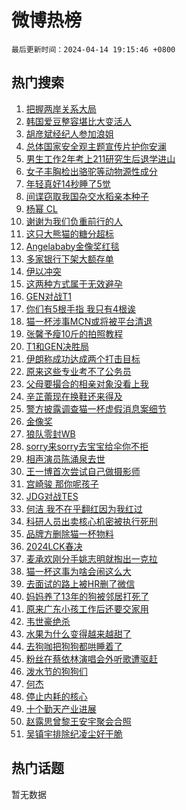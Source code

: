 # 微博热榜

`最后更新时间：2024-04-14 19:15:46 +0800`

## 热门搜索

1. [把握两岸关系大局](https://m.weibo.cn/search?containerid=100103type%3D1%26t%3D10%26q%3D%23%E6%8A%8A%E6%8F%A1%E4%B8%A4%E5%B2%B8%E5%85%B3%E7%B3%BB%E5%A4%A7%E5%B1%80%23&stream_entry_id=51&isnewpage=1&extparam=seat%3D1%26pos%3D0%26stream_entry_id%3D51%26c_type%3D51%26dgr%3D0%26cate%3D10103%26q%3D%2523%25E6%258A%258A%25E6%258F%25A1%25E4%25B8%25A4%25E5%25B2%25B8%25E5%2585%25B3%25E7%25B3%25BB%25E5%25A4%25A7%25E5%25B1%2580%2523%26filter_type%3Drealtimehot%26display_time%3D1713093345%26pre_seqid%3D171309334558603000372)
1. [韩国爱豆整容堪比大变活人](https://m.weibo.cn/search?containerid=100103type%3D1%26t%3D10%26q%3D%23%E9%9F%A9%E5%9B%BD%E7%88%B1%E8%B1%86%E6%95%B4%E5%AE%B9%E5%A0%AA%E6%AF%94%E5%A4%A7%E5%8F%98%E6%B4%BB%E4%BA%BA%23&stream_entry_id=31&isnewpage=1&extparam=seat%3D1%26stream_entry_id%3D31%26realpos%3D1%26flag%3D2%26band_rank%3D1%26filter_type%3Drealtimehot%26pos%3D0%26dgr%3D0%26c_type%3D31%26cate%3D5001%26q%3D%2523%25E9%259F%25A9%25E5%259B%25BD%25E7%2588%25B1%25E8%25B1%2586%25E6%2595%25B4%25E5%25AE%25B9%25E5%25A0%25AA%25E6%25AF%2594%25E5%25A4%25A7%25E5%258F%2598%25E6%25B4%25BB%25E4%25BA%25BA%2523%26lcate%3D5001%26display_time%3D1713093345%26pre_seqid%3D171309334558603000372)
1. [胡彦斌经纪人参加浪姐](https://m.weibo.cn/search?containerid=100103type%3D1%26t%3D10%26q%3D%23%E8%83%A1%E5%BD%A6%E6%96%8C%E7%BB%8F%E7%BA%AA%E4%BA%BA%E5%8F%82%E5%8A%A0%E6%B5%AA%E5%A7%90%23&stream_entry_id=31&isnewpage=1&extparam=seat%3D1%26stream_entry_id%3D31%26realpos%3D2%26flag%3D1%26band_rank%3D2%26filter_type%3Drealtimehot%26pos%3D1%26dgr%3D0%26c_type%3D31%26cate%3D5001%26q%3D%2523%25E8%2583%25A1%25E5%25BD%25A6%25E6%2596%258C%25E7%25BB%258F%25E7%25BA%25AA%25E4%25BA%25BA%25E5%258F%2582%25E5%258A%25A0%25E6%25B5%25AA%25E5%25A7%2590%2523%26lcate%3D5001%26display_time%3D1713093345%26pre_seqid%3D171309334558603000372)
1. [总体国家安全观主题宣传片护你安澜](https://m.weibo.cn/search?containerid=100103type%3D1%26t%3D10%26q%3D%23%E6%80%BB%E4%BD%93%E5%9B%BD%E5%AE%B6%E5%AE%89%E5%85%A8%E8%A7%82%E4%B8%BB%E9%A2%98%E5%AE%A3%E4%BC%A0%E7%89%87%E6%8A%A4%E4%BD%A0%E5%AE%89%E6%BE%9C%23&stream_entry_id=31&isnewpage=1&extparam=seat%3D1%26stream_entry_id%3D31%26realpos%3D3%26flag%3D0%26band_rank%3D3%26filter_type%3Drealtimehot%26pos%3D2%26dgr%3D0%26c_type%3D31%26cate%3D5001%26q%3D%2523%25E6%2580%25BB%25E4%25BD%2593%25E5%259B%25BD%25E5%25AE%25B6%25E5%25AE%2589%25E5%2585%25A8%25E8%25A7%2582%25E4%25B8%25BB%25E9%25A2%2598%25E5%25AE%25A3%25E4%25BC%25A0%25E7%2589%2587%25E6%258A%25A4%25E4%25BD%25A0%25E5%25AE%2589%25E6%25BE%259C%2523%26lcate%3D5001%26display_time%3D1713093345%26pre_seqid%3D171309334558603000372)
1. [男生工作2年考上211研究生后退学进山](https://m.weibo.cn/search?containerid=100103type%3D1%26t%3D10%26q%3D%23%E7%94%B7%E7%94%9F%E5%B7%A5%E4%BD%9C2%E5%B9%B4%E8%80%83%E4%B8%8A211%E7%A0%94%E7%A9%B6%E7%94%9F%E5%90%8E%E9%80%80%E5%AD%A6%E8%BF%9B%E5%B1%B1%23&stream_entry_id=31&isnewpage=1&extparam=seat%3D1%26stream_entry_id%3D31%26realpos%3D4%26flag%3D1%26band_rank%3D4%26filter_type%3Drealtimehot%26pos%3D3%26dgr%3D0%26c_type%3D31%26cate%3D5001%26q%3D%2523%25E7%2594%25B7%25E7%2594%259F%25E5%25B7%25A5%25E4%25BD%259C2%25E5%25B9%25B4%25E8%2580%2583%25E4%25B8%258A211%25E7%25A0%2594%25E7%25A9%25B6%25E7%2594%259F%25E5%2590%258E%25E9%2580%2580%25E5%25AD%25A6%25E8%25BF%259B%25E5%25B1%25B1%2523%26lcate%3D5001%26display_time%3D1713093345%26pre_seqid%3D171309334558603000372)
1. [女子丰胸检出骆驼等动物源性成分](https://m.weibo.cn/search?containerid=100103type%3D1%26t%3D10%26q%3D%23%E5%A5%B3%E5%AD%90%E4%B8%B0%E8%83%B8%E6%A3%80%E5%87%BA%E9%AA%86%E9%A9%BC%E7%AD%89%E5%8A%A8%E7%89%A9%E6%BA%90%E6%80%A7%E6%88%90%E5%88%86%23&stream_entry_id=31&isnewpage=1&extparam=seat%3D1%26stream_entry_id%3D31%26realpos%3D5%26flag%3D2%26band_rank%3D5%26filter_type%3Drealtimehot%26pos%3D4%26dgr%3D0%26c_type%3D31%26cate%3D5001%26q%3D%2523%25E5%25A5%25B3%25E5%25AD%2590%25E4%25B8%25B0%25E8%2583%25B8%25E6%25A3%2580%25E5%2587%25BA%25E9%25AA%2586%25E9%25A9%25BC%25E7%25AD%2589%25E5%258A%25A8%25E7%2589%25A9%25E6%25BA%2590%25E6%2580%25A7%25E6%2588%2590%25E5%2588%2586%2523%26lcate%3D5001%26display_time%3D1713093345%26pre_seqid%3D171309334558603000372)
1. [年轻真好14秒睡了5觉](https://m.weibo.cn/search?containerid=100103type%3D1%26t%3D10%26q%3D%E5%B9%B4%E8%BD%BB%E7%9C%9F%E5%A5%BD14%E7%A7%92%E7%9D%A1%E4%BA%865%E8%A7%89&stream_entry_id=31&isnewpage=1&extparam=seat%3D1%26stream_entry_id%3D31%26realpos%3D6%26flag%3D2%26band_rank%3D6%26filter_type%3Drealtimehot%26pos%3D5%26dgr%3D0%26c_type%3D31%26cate%3D5001%26q%3D%25E5%25B9%25B4%25E8%25BD%25BB%25E7%259C%259F%25E5%25A5%25BD14%25E7%25A7%2592%25E7%259D%25A1%25E4%25BA%25865%25E8%25A7%2589%26lcate%3D5001%26display_time%3D1713093345%26pre_seqid%3D171309334558603000372)
1. [间谍窃取我国杂交水稻亲本种子](https://m.weibo.cn/search?containerid=100103type%3D1%26t%3D10%26q%3D%23%E9%97%B4%E8%B0%8D%E7%AA%83%E5%8F%96%E6%88%91%E5%9B%BD%E6%9D%82%E4%BA%A4%E6%B0%B4%E7%A8%BB%E4%BA%B2%E6%9C%AC%E7%A7%8D%E5%AD%90%23&stream_entry_id=31&isnewpage=1&extparam=seat%3D1%26stream_entry_id%3D31%26realpos%3D7%26flag%3D16%26band_rank%3D7%26filter_type%3Drealtimehot%26pos%3D6%26dgr%3D0%26c_type%3D31%26cate%3D5001%26q%3D%2523%25E9%2597%25B4%25E8%25B0%258D%25E7%25AA%2583%25E5%258F%2596%25E6%2588%2591%25E5%259B%25BD%25E6%259D%2582%25E4%25BA%25A4%25E6%25B0%25B4%25E7%25A8%25BB%25E4%25BA%25B2%25E6%259C%25AC%25E7%25A7%258D%25E5%25AD%2590%2523%26lcate%3D5001%26display_time%3D1713093345%26pre_seqid%3D171309334558603000372)
1. [杨幂 CL](https://m.weibo.cn/search?containerid=100103type%3D1%26t%3D10%26q%3D%E6%9D%A8%E5%B9%82+CL&stream_entry_id=31&isnewpage=1&extparam=seat%3D1%26stream_entry_id%3D31%26realpos%3D8%26flag%3D1%26band_rank%3D8%26filter_type%3Drealtimehot%26pos%3D7%26dgr%3D0%26c_type%3D31%26cate%3D5001%26q%3D%25E6%259D%25A8%25E5%25B9%2582%2520CL%26lcate%3D5001%26display_time%3D1713093345%26pre_seqid%3D171309334558603000372)
1. [谢谢为我们负重前行的人](https://m.weibo.cn/search?containerid=100103type%3D1%26t%3D10%26q%3D%23%E8%B0%A2%E8%B0%A2%E4%B8%BA%E6%88%91%E4%BB%AC%E8%B4%9F%E9%87%8D%E5%89%8D%E8%A1%8C%E7%9A%84%E4%BA%BA%23&stream_entry_id=31&isnewpage=1&extparam=seat%3D1%26stream_entry_id%3D31%26realpos%3D9%26flag%3D32768%26band_rank%3D9%26filter_type%3Drealtimehot%26pos%3D8%26dgr%3D0%26c_type%3D31%26cate%3D5001%26q%3D%2523%25E8%25B0%25A2%25E8%25B0%25A2%25E4%25B8%25BA%25E6%2588%2591%25E4%25BB%25AC%25E8%25B4%259F%25E9%2587%258D%25E5%2589%258D%25E8%25A1%258C%25E7%259A%2584%25E4%25BA%25BA%2523%26lcate%3D5001%26display_time%3D1713093345%26pre_seqid%3D171309334558603000372)
1. [这只大熊猫的糖分超标](https://m.weibo.cn/search?containerid=100103type%3D1%26t%3D10%26q%3D%23%E8%BF%99%E5%8F%AA%E5%A4%A7%E7%86%8A%E7%8C%AB%E7%9A%84%E7%B3%96%E5%88%86%E8%B6%85%E6%A0%87%23&stream_entry_id=31&isnewpage=1&extparam=seat%3D1%26stream_entry_id%3D31%26realpos%3D10%26flag%3D32768%26band_rank%3D10%26filter_type%3Drealtimehot%26pos%3D9%26dgr%3D0%26c_type%3D31%26cate%3D5001%26q%3D%2523%25E8%25BF%2599%25E5%258F%25AA%25E5%25A4%25A7%25E7%2586%258A%25E7%258C%25AB%25E7%259A%2584%25E7%25B3%2596%25E5%2588%2586%25E8%25B6%2585%25E6%25A0%2587%2523%26lcate%3D5001%26display_time%3D1713093345%26pre_seqid%3D171309334558603000372)
1. [Angelababy金像奖红毯](https://m.weibo.cn/search?containerid=100103type%3D1%26t%3D10%26q%3DAngelababy%E9%87%91%E5%83%8F%E5%A5%96%E7%BA%A2%E6%AF%AF&stream_entry_id=31&isnewpage=1&extparam=seat%3D1%26stream_entry_id%3D31%26realpos%3D11%26flag%3D1%26band_rank%3D11%26filter_type%3Drealtimehot%26pos%3D10%26dgr%3D0%26c_type%3D31%26cate%3D5001%26q%3DAngelababy%25E9%2587%2591%25E5%2583%258F%25E5%25A5%2596%25E7%25BA%25A2%25E6%25AF%25AF%26lcate%3D5001%26display_time%3D1713093345%26pre_seqid%3D171309334558603000372)
1. [多家银行下架大额存单](https://m.weibo.cn/search?containerid=100103type%3D1%26t%3D10%26q%3D%23%E5%A4%9A%E5%AE%B6%E9%93%B6%E8%A1%8C%E4%B8%8B%E6%9E%B6%E5%A4%A7%E9%A2%9D%E5%AD%98%E5%8D%95%23&stream_entry_id=31&isnewpage=1&extparam=seat%3D1%26stream_entry_id%3D31%26realpos%3D12%26flag%3D0%26band_rank%3D12%26filter_type%3Drealtimehot%26pos%3D11%26dgr%3D0%26c_type%3D31%26cate%3D5001%26q%3D%2523%25E5%25A4%259A%25E5%25AE%25B6%25E9%2593%25B6%25E8%25A1%258C%25E4%25B8%258B%25E6%259E%25B6%25E5%25A4%25A7%25E9%25A2%259D%25E5%25AD%2598%25E5%258D%2595%2523%26lcate%3D5001%26display_time%3D1713093345%26pre_seqid%3D171309334558603000372)
1. [伊以冲突](https://m.weibo.cn/search?containerid=100103type%3D1%26t%3D10%26q%3D%23%E4%BC%8A%E4%BB%A5%E5%86%B2%E7%AA%81%23&stream_entry_id=31&isnewpage=1&extparam=seat%3D1%26stream_entry_id%3D31%26realpos%3D13%26flag%3D0%26band_rank%3D13%26filter_type%3Drealtimehot%26pos%3D12%26dgr%3D0%26c_type%3D31%26cate%3D5001%26q%3D%2523%25E4%25BC%258A%25E4%25BB%25A5%25E5%2586%25B2%25E7%25AA%2581%2523%26lcate%3D5001%26display_time%3D1713093345%26pre_seqid%3D171309334558603000372)
1. [这两种方式属于无效避孕](https://m.weibo.cn/search?containerid=100103type%3D1%26t%3D10%26q%3D%23%E8%BF%99%E4%B8%A4%E7%A7%8D%E6%96%B9%E5%BC%8F%E5%B1%9E%E4%BA%8E%E6%97%A0%E6%95%88%E9%81%BF%E5%AD%95%23&stream_entry_id=31&isnewpage=1&extparam=seat%3D1%26stream_entry_id%3D31%26realpos%3D14%26flag%3D0%26band_rank%3D14%26filter_type%3Drealtimehot%26pos%3D13%26dgr%3D0%26c_type%3D31%26cate%3D5001%26q%3D%2523%25E8%25BF%2599%25E4%25B8%25A4%25E7%25A7%258D%25E6%2596%25B9%25E5%25BC%258F%25E5%25B1%259E%25E4%25BA%258E%25E6%2597%25A0%25E6%2595%2588%25E9%2581%25BF%25E5%25AD%2595%2523%26lcate%3D5001%26display_time%3D1713093345%26pre_seqid%3D171309334558603000372)
1. [GEN对战T1](https://m.weibo.cn/search?containerid=100103type%3D1%26t%3D10%26q%3DGEN%E5%AF%B9%E6%88%98T1&stream_entry_id=31&isnewpage=1&extparam=seat%3D1%26stream_entry_id%3D31%26realpos%3D15%26flag%3D0%26band_rank%3D15%26filter_type%3Drealtimehot%26pos%3D14%26dgr%3D0%26c_type%3D31%26cate%3D5001%26q%3DGEN%25E5%25AF%25B9%25E6%2588%2598T1%26lcate%3D5001%26display_time%3D1713093345%26pre_seqid%3D171309334558603000372)
1. [你们有5根手指 我只有4根诶](https://m.weibo.cn/search?containerid=100103type%3D1%26t%3D10%26q%3D%E4%BD%A0%E4%BB%AC%E6%9C%895%E6%A0%B9%E6%89%8B%E6%8C%87+%E6%88%91%E5%8F%AA%E6%9C%894%E6%A0%B9%E8%AF%B6&stream_entry_id=31&isnewpage=1&extparam=seat%3D1%26stream_entry_id%3D31%26realpos%3D16%26flag%3D0%26band_rank%3D16%26filter_type%3Drealtimehot%26pos%3D15%26dgr%3D0%26c_type%3D31%26cate%3D5001%26q%3D%25E4%25BD%25A0%25E4%25BB%25AC%25E6%259C%25895%25E6%25A0%25B9%25E6%2589%258B%25E6%258C%2587%2520%25E6%2588%2591%25E5%258F%25AA%25E6%259C%25894%25E6%25A0%25B9%25E8%25AF%25B6%26lcate%3D5001%26display_time%3D1713093345%26pre_seqid%3D171309334558603000372)
1. [猫一杯涉事MCN或将被平台清退](https://m.weibo.cn/search?containerid=100103type%3D1%26t%3D10%26q%3D%23%E7%8C%AB%E4%B8%80%E6%9D%AF%E6%B6%89%E4%BA%8BMCN%E6%88%96%E5%B0%86%E8%A2%AB%E5%B9%B3%E5%8F%B0%E6%B8%85%E9%80%80%23&stream_entry_id=31&isnewpage=1&extparam=seat%3D1%26stream_entry_id%3D31%26realpos%3D17%26flag%3D2%26band_rank%3D17%26filter_type%3Drealtimehot%26pos%3D16%26dgr%3D0%26c_type%3D31%26cate%3D5001%26q%3D%2523%25E7%258C%25AB%25E4%25B8%2580%25E6%259D%25AF%25E6%25B6%2589%25E4%25BA%258BMCN%25E6%2588%2596%25E5%25B0%2586%25E8%25A2%25AB%25E5%25B9%25B3%25E5%258F%25B0%25E6%25B8%2585%25E9%2580%2580%2523%26lcate%3D5001%26display_time%3D1713093345%26pre_seqid%3D171309334558603000372)
1. [张馨予瘦10斤的拍照教程](https://m.weibo.cn/search?containerid=100103type%3D1%26t%3D10%26q%3D%23%E5%BC%A0%E9%A6%A8%E4%BA%88%E7%98%A610%E6%96%A4%E7%9A%84%E6%8B%8D%E7%85%A7%E6%95%99%E7%A8%8B%23&stream_entry_id=31&isnewpage=1&extparam=seat%3D1%26stream_entry_id%3D31%26realpos%3D18%26flag%3D1%26band_rank%3D18%26filter_type%3Drealtimehot%26pos%3D17%26dgr%3D0%26c_type%3D31%26cate%3D5001%26q%3D%2523%25E5%25BC%25A0%25E9%25A6%25A8%25E4%25BA%2588%25E7%2598%25A610%25E6%2596%25A4%25E7%259A%2584%25E6%258B%258D%25E7%2585%25A7%25E6%2595%2599%25E7%25A8%258B%2523%26lcate%3D5001%26display_time%3D1713093345%26pre_seqid%3D171309334558603000372)
1. [T1和GEN决胜局](https://m.weibo.cn/search?containerid=100103type%3D1%26t%3D10%26q%3D%23T1%E5%92%8CGEN%E5%86%B3%E8%83%9C%E5%B1%80%23&stream_entry_id=31&isnewpage=1&extparam=seat%3D1%26stream_entry_id%3D31%26realpos%3D19%26flag%3D1%26band_rank%3D19%26filter_type%3Drealtimehot%26pos%3D18%26dgr%3D0%26c_type%3D31%26cate%3D5001%26q%3D%2523T1%25E5%2592%258CGEN%25E5%2586%25B3%25E8%2583%259C%25E5%25B1%2580%2523%26lcate%3D5001%26display_time%3D1713093345%26pre_seqid%3D171309334558603000372)
1. [伊朗称成功达成两个打击目标](https://m.weibo.cn/search?containerid=100103type%3D1%26t%3D10%26q%3D%23%E4%BC%8A%E6%9C%97%E7%A7%B0%E6%88%90%E5%8A%9F%E8%BE%BE%E6%88%90%E4%B8%A4%E4%B8%AA%E6%89%93%E5%87%BB%E7%9B%AE%E6%A0%87%23&stream_entry_id=31&isnewpage=1&extparam=seat%3D1%26stream_entry_id%3D31%26realpos%3D20%26flag%3D0%26band_rank%3D20%26filter_type%3Drealtimehot%26pos%3D19%26dgr%3D0%26c_type%3D31%26cate%3D5001%26q%3D%2523%25E4%25BC%258A%25E6%259C%2597%25E7%25A7%25B0%25E6%2588%2590%25E5%258A%259F%25E8%25BE%25BE%25E6%2588%2590%25E4%25B8%25A4%25E4%25B8%25AA%25E6%2589%2593%25E5%2587%25BB%25E7%259B%25AE%25E6%25A0%2587%2523%26lcate%3D5001%26display_time%3D1713093345%26pre_seqid%3D171309334558603000372)
1. [原来这些专业考不了公务员](https://m.weibo.cn/search?containerid=100103type%3D1%26t%3D10%26q%3D%23%E5%8E%9F%E6%9D%A5%E8%BF%99%E4%BA%9B%E4%B8%93%E4%B8%9A%E8%80%83%E4%B8%8D%E4%BA%86%E5%85%AC%E5%8A%A1%E5%91%98%23&stream_entry_id=31&isnewpage=1&extparam=seat%3D1%26stream_entry_id%3D31%26realpos%3D21%26flag%3D1%26band_rank%3D21%26filter_type%3Drealtimehot%26pos%3D20%26dgr%3D0%26c_type%3D31%26cate%3D5001%26q%3D%2523%25E5%258E%259F%25E6%259D%25A5%25E8%25BF%2599%25E4%25BA%259B%25E4%25B8%2593%25E4%25B8%259A%25E8%2580%2583%25E4%25B8%258D%25E4%25BA%2586%25E5%2585%25AC%25E5%258A%25A1%25E5%2591%2598%2523%26lcate%3D5001%26display_time%3D1713093345%26pre_seqid%3D171309334558603000372)
1. [父母要撮合的相亲对象没看上我](https://m.weibo.cn/search?containerid=100103type%3D1%26t%3D10%26q%3D%23%E7%88%B6%E6%AF%8D%E8%A6%81%E6%92%AE%E5%90%88%E7%9A%84%E7%9B%B8%E4%BA%B2%E5%AF%B9%E8%B1%A1%E6%B2%A1%E7%9C%8B%E4%B8%8A%E6%88%91%23&stream_entry_id=31&isnewpage=1&extparam=seat%3D1%26stream_entry_id%3D31%26realpos%3D22%26flag%3D0%26band_rank%3D22%26filter_type%3Drealtimehot%26pos%3D21%26dgr%3D0%26c_type%3D31%26cate%3D5001%26q%3D%2523%25E7%2588%25B6%25E6%25AF%258D%25E8%25A6%2581%25E6%2592%25AE%25E5%2590%2588%25E7%259A%2584%25E7%259B%25B8%25E4%25BA%25B2%25E5%25AF%25B9%25E8%25B1%25A1%25E6%25B2%25A1%25E7%259C%258B%25E4%25B8%258A%25E6%2588%2591%2523%26lcate%3D5001%26display_time%3D1713093345%26pre_seqid%3D171309334558603000372)
1. [辛芷蕾现在换鞋还来得及](https://m.weibo.cn/search?containerid=100103type%3D1%26t%3D10%26q%3D%E8%BE%9B%E8%8A%B7%E8%95%BE%E7%8E%B0%E5%9C%A8%E6%8D%A2%E9%9E%8B%E8%BF%98%E6%9D%A5%E5%BE%97%E5%8F%8A&stream_entry_id=31&isnewpage=1&extparam=seat%3D1%26stream_entry_id%3D31%26realpos%3D23%26flag%3D1%26band_rank%3D23%26filter_type%3Drealtimehot%26pos%3D22%26dgr%3D0%26c_type%3D31%26cate%3D5001%26q%3D%25E8%25BE%259B%25E8%258A%25B7%25E8%2595%25BE%25E7%258E%25B0%25E5%259C%25A8%25E6%258D%25A2%25E9%259E%258B%25E8%25BF%2598%25E6%259D%25A5%25E5%25BE%2597%25E5%258F%258A%26lcate%3D5001%26display_time%3D1713093345%26pre_seqid%3D171309334558603000372)
1. [警方披露调查猫一杯虚假消息案细节](https://m.weibo.cn/search?containerid=100103type%3D1%26t%3D10%26q%3D%23%E8%AD%A6%E6%96%B9%E6%8A%AB%E9%9C%B2%E8%B0%83%E6%9F%A5%E7%8C%AB%E4%B8%80%E6%9D%AF%E8%99%9A%E5%81%87%E6%B6%88%E6%81%AF%E6%A1%88%E7%BB%86%E8%8A%82%23&stream_entry_id=31&isnewpage=1&extparam=seat%3D1%26stream_entry_id%3D31%26realpos%3D24%26flag%3D0%26band_rank%3D24%26filter_type%3Drealtimehot%26pos%3D23%26dgr%3D0%26c_type%3D31%26cate%3D5001%26q%3D%2523%25E8%25AD%25A6%25E6%2596%25B9%25E6%258A%25AB%25E9%259C%25B2%25E8%25B0%2583%25E6%259F%25A5%25E7%258C%25AB%25E4%25B8%2580%25E6%259D%25AF%25E8%2599%259A%25E5%2581%2587%25E6%25B6%2588%25E6%2581%25AF%25E6%25A1%2588%25E7%25BB%2586%25E8%258A%2582%2523%26lcate%3D5001%26display_time%3D1713093345%26pre_seqid%3D171309334558603000372)
1. [金像奖](https://m.weibo.cn/search?containerid=100103type%3D1%26t%3D10%26q%3D%E9%87%91%E5%83%8F%E5%A5%96&stream_entry_id=31&isnewpage=1&extparam=seat%3D1%26stream_entry_id%3D31%26realpos%3D25%26flag%3D0%26band_rank%3D25%26filter_type%3Drealtimehot%26pos%3D24%26dgr%3D0%26c_type%3D31%26cate%3D5001%26q%3D%25E9%2587%2591%25E5%2583%258F%25E5%25A5%2596%26lcate%3D5001%26display_time%3D1713093345%26pre_seqid%3D171309334558603000372)
1. [狼队零封WB](https://m.weibo.cn/search?containerid=100103type%3D1%26t%3D10%26q%3D%23%E7%8B%BC%E9%98%9F%E9%9B%B6%E5%B0%81WB%23&stream_entry_id=31&isnewpage=1&extparam=seat%3D1%26stream_entry_id%3D31%26realpos%3D26%26flag%3D1%26band_rank%3D26%26filter_type%3Drealtimehot%26pos%3D25%26dgr%3D0%26c_type%3D31%26cate%3D5001%26q%3D%2523%25E7%258B%25BC%25E9%2598%259F%25E9%259B%25B6%25E5%25B0%2581WB%2523%26lcate%3D5001%26display_time%3D1713093345%26pre_seqid%3D171309334558603000372)
1. [sorry来sorry去宝宝给伞你不拒](https://m.weibo.cn/search?containerid=100103type%3D1%26t%3D10%26q%3D%23sorry%E6%9D%A5sorry%E5%8E%BB%E5%AE%9D%E5%AE%9D%E7%BB%99%E4%BC%9E%E4%BD%A0%E4%B8%8D%E6%8B%92%23&stream_entry_id=31&isnewpage=1&extparam=seat%3D1%26stream_entry_id%3D31%26realpos%3D27%26flag%3D1%26band_rank%3D27%26filter_type%3Drealtimehot%26pos%3D26%26dgr%3D0%26c_type%3D31%26cate%3D5001%26q%3D%2523sorry%25E6%259D%25A5sorry%25E5%258E%25BB%25E5%25AE%259D%25E5%25AE%259D%25E7%25BB%2599%25E4%25BC%259E%25E4%25BD%25A0%25E4%25B8%258D%25E6%258B%2592%2523%26lcate%3D5001%26display_time%3D1713093345%26pre_seqid%3D171309334558603000372)
1. [相声演员陈涌泉去世](https://m.weibo.cn/search?containerid=100103type%3D1%26t%3D10%26q%3D%23%E7%9B%B8%E5%A3%B0%E6%BC%94%E5%91%98%E9%99%88%E6%B6%8C%E6%B3%89%E5%8E%BB%E4%B8%96%23&stream_entry_id=31&isnewpage=1&extparam=seat%3D1%26stream_entry_id%3D31%26realpos%3D28%26flag%3D0%26band_rank%3D28%26filter_type%3Drealtimehot%26pos%3D27%26dgr%3D0%26c_type%3D31%26cate%3D5001%26q%3D%2523%25E7%259B%25B8%25E5%25A3%25B0%25E6%25BC%2594%25E5%2591%2598%25E9%2599%2588%25E6%25B6%258C%25E6%25B3%2589%25E5%258E%25BB%25E4%25B8%2596%2523%26lcate%3D5001%26display_time%3D1713093345%26pre_seqid%3D171309334558603000372)
1. [王一博首次尝试自己做摄影师](https://m.weibo.cn/search?containerid=100103type%3D1%26t%3D10%26q%3D%23%E7%8E%8B%E4%B8%80%E5%8D%9A%E9%A6%96%E6%AC%A1%E5%B0%9D%E8%AF%95%E8%87%AA%E5%B7%B1%E5%81%9A%E6%91%84%E5%BD%B1%E5%B8%88%23&stream_entry_id=31&isnewpage=1&extparam=seat%3D1%26stream_entry_id%3D31%26realpos%3D29%26flag%3D1%26band_rank%3D29%26filter_type%3Drealtimehot%26pos%3D28%26dgr%3D0%26c_type%3D31%26cate%3D5001%26q%3D%2523%25E7%258E%258B%25E4%25B8%2580%25E5%258D%259A%25E9%25A6%2596%25E6%25AC%25A1%25E5%25B0%259D%25E8%25AF%2595%25E8%2587%25AA%25E5%25B7%25B1%25E5%2581%259A%25E6%2591%2584%25E5%25BD%25B1%25E5%25B8%2588%2523%26lcate%3D5001%26display_time%3D1713093345%26pre_seqid%3D171309334558603000372)
1. [宫崎骏 那你呢孩子](https://m.weibo.cn/search?containerid=100103type%3D1%26t%3D10%26q%3D%E5%AE%AB%E5%B4%8E%E9%AA%8F+%E9%82%A3%E4%BD%A0%E5%91%A2%E5%AD%A9%E5%AD%90&stream_entry_id=31&isnewpage=1&extparam=seat%3D1%26stream_entry_id%3D31%26realpos%3D30%26flag%3D0%26band_rank%3D30%26filter_type%3Drealtimehot%26pos%3D29%26dgr%3D0%26c_type%3D31%26cate%3D5001%26q%3D%25E5%25AE%25AB%25E5%25B4%258E%25E9%25AA%258F%2520%25E9%2582%25A3%25E4%25BD%25A0%25E5%2591%25A2%25E5%25AD%25A9%25E5%25AD%2590%26lcate%3D5001%26display_time%3D1713093345%26pre_seqid%3D171309334558603000372)
1. [JDG对战TES](https://m.weibo.cn/search?containerid=100103type%3D1%26t%3D10%26q%3D%23JDG%E5%AF%B9%E6%88%98TES%23&stream_entry_id=31&isnewpage=1&extparam=seat%3D1%26stream_entry_id%3D31%26realpos%3D31%26flag%3D1%26band_rank%3D31%26filter_type%3Drealtimehot%26pos%3D30%26dgr%3D0%26c_type%3D31%26cate%3D5001%26q%3D%2523JDG%25E5%25AF%25B9%25E6%2588%2598TES%2523%26lcate%3D5001%26display_time%3D1713093345%26pre_seqid%3D171309334558603000372)
1. [何洁 我不在乎翻红因为我红过](https://m.weibo.cn/search?containerid=100103type%3D1%26t%3D10%26q%3D%E4%BD%95%E6%B4%81+%E6%88%91%E4%B8%8D%E5%9C%A8%E4%B9%8E%E7%BF%BB%E7%BA%A2%E5%9B%A0%E4%B8%BA%E6%88%91%E7%BA%A2%E8%BF%87&stream_entry_id=31&isnewpage=1&extparam=seat%3D1%26stream_entry_id%3D31%26realpos%3D32%26flag%3D0%26band_rank%3D32%26filter_type%3Drealtimehot%26pos%3D31%26dgr%3D0%26c_type%3D31%26cate%3D5001%26q%3D%25E4%25BD%2595%25E6%25B4%2581%2520%25E6%2588%2591%25E4%25B8%258D%25E5%259C%25A8%25E4%25B9%258E%25E7%25BF%25BB%25E7%25BA%25A2%25E5%259B%25A0%25E4%25B8%25BA%25E6%2588%2591%25E7%25BA%25A2%25E8%25BF%2587%26lcate%3D5001%26display_time%3D1713093345%26pre_seqid%3D171309334558603000372)
1. [科研人员出卖核心机密被执行死刑](https://m.weibo.cn/search?containerid=100103type%3D1%26t%3D10%26q%3D%23%E7%A7%91%E7%A0%94%E4%BA%BA%E5%91%98%E5%87%BA%E5%8D%96%E6%A0%B8%E5%BF%83%E6%9C%BA%E5%AF%86%E8%A2%AB%E6%89%A7%E8%A1%8C%E6%AD%BB%E5%88%91%23&stream_entry_id=31&isnewpage=1&extparam=seat%3D1%26stream_entry_id%3D31%26realpos%3D33%26flag%3D1%26band_rank%3D33%26filter_type%3Drealtimehot%26pos%3D32%26dgr%3D0%26c_type%3D31%26cate%3D5001%26q%3D%2523%25E7%25A7%2591%25E7%25A0%2594%25E4%25BA%25BA%25E5%2591%2598%25E5%2587%25BA%25E5%258D%2596%25E6%25A0%25B8%25E5%25BF%2583%25E6%259C%25BA%25E5%25AF%2586%25E8%25A2%25AB%25E6%2589%25A7%25E8%25A1%258C%25E6%25AD%25BB%25E5%2588%2591%2523%26lcate%3D5001%26display_time%3D1713093345%26pre_seqid%3D171309334558603000372)
1. [品牌方删除猫一杯物料](https://m.weibo.cn/search?containerid=100103type%3D1%26t%3D10%26q%3D%23%E5%93%81%E7%89%8C%E6%96%B9%E5%88%A0%E9%99%A4%E7%8C%AB%E4%B8%80%E6%9D%AF%E7%89%A9%E6%96%99%23&stream_entry_id=31&isnewpage=1&extparam=seat%3D1%26stream_entry_id%3D31%26realpos%3D34%26flag%3D0%26band_rank%3D34%26filter_type%3Drealtimehot%26pos%3D33%26dgr%3D0%26c_type%3D31%26cate%3D5001%26q%3D%2523%25E5%2593%2581%25E7%2589%258C%25E6%2596%25B9%25E5%2588%25A0%25E9%2599%25A4%25E7%258C%25AB%25E4%25B8%2580%25E6%259D%25AF%25E7%2589%25A9%25E6%2596%2599%2523%26lcate%3D5001%26display_time%3D1713093345%26pre_seqid%3D171309334558603000372)
1. [2024LCK春决](https://m.weibo.cn/search?containerid=100103type%3D1%26t%3D10%26q%3D%232024LCK%E6%98%A5%E5%86%B3%23&stream_entry_id=31&isnewpage=1&extparam=seat%3D1%26stream_entry_id%3D31%26realpos%3D35%26flag%3D0%26band_rank%3D35%26filter_type%3Drealtimehot%26pos%3D34%26dgr%3D0%26c_type%3D31%26cate%3D5001%26q%3D%25232024LCK%25E6%2598%25A5%25E5%2586%25B3%2523%26lcate%3D5001%26display_time%3D1713093345%26pre_seqid%3D171309334558603000372)
1. [麦承欢刚分手姚志明就掏出一克拉](https://m.weibo.cn/search?containerid=100103type%3D1%26t%3D10%26q%3D%23%E9%BA%A6%E6%89%BF%E6%AC%A2%E5%88%9A%E5%88%86%E6%89%8B%E5%A7%9A%E5%BF%97%E6%98%8E%E5%B0%B1%E6%8E%8F%E5%87%BA%E4%B8%80%E5%85%8B%E6%8B%89%23&stream_entry_id=31&isnewpage=1&extparam=seat%3D1%26stream_entry_id%3D31%26realpos%3D36%26flag%3D0%26band_rank%3D36%26filter_type%3Drealtimehot%26pos%3D35%26dgr%3D0%26c_type%3D31%26cate%3D5001%26q%3D%2523%25E9%25BA%25A6%25E6%2589%25BF%25E6%25AC%25A2%25E5%2588%259A%25E5%2588%2586%25E6%2589%258B%25E5%25A7%259A%25E5%25BF%2597%25E6%2598%258E%25E5%25B0%25B1%25E6%258E%258F%25E5%2587%25BA%25E4%25B8%2580%25E5%2585%258B%25E6%258B%2589%2523%26lcate%3D5001%26display_time%3D1713093345%26pre_seqid%3D171309334558603000372)
1. [猫一杯这事为啥会闹这么大](https://m.weibo.cn/search?containerid=100103type%3D1%26t%3D10%26q%3D%E7%8C%AB%E4%B8%80%E6%9D%AF%E8%BF%99%E4%BA%8B%E4%B8%BA%E5%95%A5%E4%BC%9A%E9%97%B9%E8%BF%99%E4%B9%88%E5%A4%A7&stream_entry_id=31&isnewpage=1&extparam=seat%3D1%26stream_entry_id%3D31%26realpos%3D37%26flag%3D0%26band_rank%3D37%26filter_type%3Drealtimehot%26pos%3D36%26dgr%3D0%26c_type%3D31%26cate%3D5001%26q%3D%25E7%258C%25AB%25E4%25B8%2580%25E6%259D%25AF%25E8%25BF%2599%25E4%25BA%258B%25E4%25B8%25BA%25E5%2595%25A5%25E4%25BC%259A%25E9%2597%25B9%25E8%25BF%2599%25E4%25B9%2588%25E5%25A4%25A7%26lcate%3D5001%26display_time%3D1713093345%26pre_seqid%3D171309334558603000372)
1. [去面试的路上被HR删了微信](https://m.weibo.cn/search?containerid=100103type%3D1%26t%3D10%26q%3D%23%E5%8E%BB%E9%9D%A2%E8%AF%95%E7%9A%84%E8%B7%AF%E4%B8%8A%E8%A2%ABHR%E5%88%A0%E4%BA%86%E5%BE%AE%E4%BF%A1%23&stream_entry_id=31&isnewpage=1&extparam=seat%3D1%26stream_entry_id%3D31%26realpos%3D38%26flag%3D1%26band_rank%3D38%26filter_type%3Drealtimehot%26pos%3D37%26dgr%3D0%26c_type%3D31%26cate%3D5001%26q%3D%2523%25E5%258E%25BB%25E9%259D%25A2%25E8%25AF%2595%25E7%259A%2584%25E8%25B7%25AF%25E4%25B8%258A%25E8%25A2%25ABHR%25E5%2588%25A0%25E4%25BA%2586%25E5%25BE%25AE%25E4%25BF%25A1%2523%26lcate%3D5001%26display_time%3D1713093345%26pre_seqid%3D171309334558603000372)
1. [妈妈养了13年的狗被邻居打死了](https://m.weibo.cn/search?containerid=100103type%3D1%26t%3D10%26q%3D%23%E5%A6%88%E5%A6%88%E5%85%BB%E4%BA%8613%E5%B9%B4%E7%9A%84%E7%8B%97%E8%A2%AB%E9%82%BB%E5%B1%85%E6%89%93%E6%AD%BB%E4%BA%86%23&stream_entry_id=31&isnewpage=1&extparam=seat%3D1%26stream_entry_id%3D31%26realpos%3D39%26flag%3D1%26band_rank%3D39%26filter_type%3Drealtimehot%26pos%3D38%26dgr%3D0%26c_type%3D31%26cate%3D5001%26q%3D%2523%25E5%25A6%2588%25E5%25A6%2588%25E5%2585%25BB%25E4%25BA%258613%25E5%25B9%25B4%25E7%259A%2584%25E7%258B%2597%25E8%25A2%25AB%25E9%2582%25BB%25E5%25B1%2585%25E6%2589%2593%25E6%25AD%25BB%25E4%25BA%2586%2523%26lcate%3D5001%26display_time%3D1713093345%26pre_seqid%3D171309334558603000372)
1. [原来广东小孩工作后还要交家用](https://m.weibo.cn/search?containerid=100103type%3D1%26t%3D10%26q%3D%23%E5%8E%9F%E6%9D%A5%E5%B9%BF%E4%B8%9C%E5%B0%8F%E5%AD%A9%E5%B7%A5%E4%BD%9C%E5%90%8E%E8%BF%98%E8%A6%81%E4%BA%A4%E5%AE%B6%E7%94%A8%23&stream_entry_id=31&isnewpage=1&extparam=seat%3D1%26stream_entry_id%3D31%26realpos%3D40%26flag%3D1%26band_rank%3D40%26filter_type%3Drealtimehot%26pos%3D39%26dgr%3D0%26c_type%3D31%26cate%3D5001%26q%3D%2523%25E5%258E%259F%25E6%259D%25A5%25E5%25B9%25BF%25E4%25B8%259C%25E5%25B0%258F%25E5%25AD%25A9%25E5%25B7%25A5%25E4%25BD%259C%25E5%2590%258E%25E8%25BF%2598%25E8%25A6%2581%25E4%25BA%25A4%25E5%25AE%25B6%25E7%2594%25A8%2523%26lcate%3D5001%26display_time%3D1713093345%26pre_seqid%3D171309334558603000372)
1. [韦世豪绝杀](https://m.weibo.cn/search?containerid=100103type%3D1%26t%3D10%26q%3D%E9%9F%A6%E4%B8%96%E8%B1%AA%E7%BB%9D%E6%9D%80&stream_entry_id=31&isnewpage=1&extparam=seat%3D1%26stream_entry_id%3D31%26realpos%3D41%26flag%3D1%26band_rank%3D41%26filter_type%3Drealtimehot%26pos%3D40%26dgr%3D0%26c_type%3D31%26cate%3D5001%26q%3D%25E9%259F%25A6%25E4%25B8%2596%25E8%25B1%25AA%25E7%25BB%259D%25E6%259D%2580%26lcate%3D5001%26display_time%3D1713093345%26pre_seqid%3D171309334558603000372)
1. [水果为什么变得越来越甜了](https://m.weibo.cn/search?containerid=100103type%3D1%26t%3D10%26q%3D%23%E6%B0%B4%E6%9E%9C%E4%B8%BA%E4%BB%80%E4%B9%88%E5%8F%98%E5%BE%97%E8%B6%8A%E6%9D%A5%E8%B6%8A%E7%94%9C%E4%BA%86%23&stream_entry_id=31&isnewpage=1&extparam=seat%3D1%26stream_entry_id%3D31%26realpos%3D42%26flag%3D0%26band_rank%3D42%26filter_type%3Drealtimehot%26pos%3D41%26dgr%3D0%26c_type%3D31%26cate%3D5001%26q%3D%2523%25E6%25B0%25B4%25E6%259E%259C%25E4%25B8%25BA%25E4%25BB%2580%25E4%25B9%2588%25E5%258F%2598%25E5%25BE%2597%25E8%25B6%258A%25E6%259D%25A5%25E8%25B6%258A%25E7%2594%259C%25E4%25BA%2586%2523%26lcate%3D5001%26display_time%3D1713093345%26pre_seqid%3D171309334558603000372)
1. [去狗咖把狗狗都哄睡着了](https://m.weibo.cn/search?containerid=100103type%3D1%26t%3D10%26q%3D%E5%8E%BB%E7%8B%97%E5%92%96%E6%8A%8A%E7%8B%97%E7%8B%97%E9%83%BD%E5%93%84%E7%9D%A1%E7%9D%80%E4%BA%86&stream_entry_id=31&isnewpage=1&extparam=seat%3D1%26stream_entry_id%3D31%26realpos%3D43%26flag%3D1%26band_rank%3D43%26filter_type%3Drealtimehot%26pos%3D42%26dgr%3D0%26c_type%3D31%26cate%3D5001%26q%3D%25E5%258E%25BB%25E7%258B%2597%25E5%2592%2596%25E6%258A%258A%25E7%258B%2597%25E7%258B%2597%25E9%2583%25BD%25E5%2593%2584%25E7%259D%25A1%25E7%259D%2580%25E4%25BA%2586%26lcate%3D5001%26display_time%3D1713093345%26pre_seqid%3D171309334558603000372)
1. [粉丝在蔡依林演唱会外听歌遭驱赶](https://m.weibo.cn/search?containerid=100103type%3D1%26t%3D10%26q%3D%23%E7%B2%89%E4%B8%9D%E5%9C%A8%E8%94%A1%E4%BE%9D%E6%9E%97%E6%BC%94%E5%94%B1%E4%BC%9A%E5%A4%96%E5%90%AC%E6%AD%8C%E9%81%AD%E9%A9%B1%E8%B5%B6%23&stream_entry_id=31&isnewpage=1&extparam=seat%3D1%26stream_entry_id%3D31%26realpos%3D44%26flag%3D1%26band_rank%3D44%26filter_type%3Drealtimehot%26pos%3D43%26dgr%3D0%26c_type%3D31%26cate%3D5001%26q%3D%2523%25E7%25B2%2589%25E4%25B8%259D%25E5%259C%25A8%25E8%2594%25A1%25E4%25BE%259D%25E6%259E%2597%25E6%25BC%2594%25E5%2594%25B1%25E4%25BC%259A%25E5%25A4%2596%25E5%2590%25AC%25E6%25AD%258C%25E9%2581%25AD%25E9%25A9%25B1%25E8%25B5%25B6%2523%26lcate%3D5001%26display_time%3D1713093345%26pre_seqid%3D171309334558603000372)
1. [泼水节的狗狗们](https://m.weibo.cn/search?containerid=100103type%3D1%26t%3D10%26q%3D%23%E6%B3%BC%E6%B0%B4%E8%8A%82%E7%9A%84%E7%8B%97%E7%8B%97%E4%BB%AC%23&stream_entry_id=31&isnewpage=1&extparam=seat%3D1%26stream_entry_id%3D31%26realpos%3D45%26flag%3D1%26band_rank%3D45%26filter_type%3Drealtimehot%26pos%3D44%26dgr%3D0%26c_type%3D31%26cate%3D5001%26q%3D%2523%25E6%25B3%25BC%25E6%25B0%25B4%25E8%258A%2582%25E7%259A%2584%25E7%258B%2597%25E7%258B%2597%25E4%25BB%25AC%2523%26lcate%3D5001%26display_time%3D1713093345%26pre_seqid%3D171309334558603000372)
1. [何杰](https://m.weibo.cn/search?containerid=100103type%3D1%26t%3D10%26q%3D%E4%BD%95%E6%9D%B0&stream_entry_id=31&isnewpage=1&extparam=seat%3D1%26stream_entry_id%3D31%26realpos%3D46%26flag%3D0%26band_rank%3D46%26filter_type%3Drealtimehot%26pos%3D45%26dgr%3D0%26c_type%3D31%26cate%3D5001%26q%3D%25E4%25BD%2595%25E6%259D%25B0%26lcate%3D5001%26display_time%3D1713093345%26pre_seqid%3D171309334558603000372)
1. [停止内耗的核心](https://m.weibo.cn/search?containerid=100103type%3D1%26t%3D10%26q%3D%23%E5%81%9C%E6%AD%A2%E5%86%85%E8%80%97%E7%9A%84%E6%A0%B8%E5%BF%83%23&stream_entry_id=31&isnewpage=1&extparam=seat%3D1%26stream_entry_id%3D31%26realpos%3D47%26flag%3D1%26band_rank%3D47%26filter_type%3Drealtimehot%26pos%3D46%26dgr%3D0%26c_type%3D31%26cate%3D5001%26q%3D%2523%25E5%2581%259C%25E6%25AD%25A2%25E5%2586%2585%25E8%2580%2597%25E7%259A%2584%25E6%25A0%25B8%25E5%25BF%2583%2523%26lcate%3D5001%26display_time%3D1713093345%26pre_seqid%3D171309334558603000372)
1. [十个勤天产业进展](https://m.weibo.cn/search?containerid=100103type%3D1%26t%3D10%26q%3D%23%E5%8D%81%E4%B8%AA%E5%8B%A4%E5%A4%A9%E4%BA%A7%E4%B8%9A%E8%BF%9B%E5%B1%95%23&stream_entry_id=31&isnewpage=1&extparam=seat%3D1%26stream_entry_id%3D31%26realpos%3D48%26flag%3D1%26band_rank%3D48%26filter_type%3Drealtimehot%26pos%3D47%26dgr%3D0%26c_type%3D31%26cate%3D5001%26q%3D%2523%25E5%258D%2581%25E4%25B8%25AA%25E5%258B%25A4%25E5%25A4%25A9%25E4%25BA%25A7%25E4%25B8%259A%25E8%25BF%259B%25E5%25B1%2595%2523%26lcate%3D5001%26display_time%3D1713093345%26pre_seqid%3D171309334558603000372)
1. [赵露思曾黎王安宇聚会合照](https://m.weibo.cn/search?containerid=100103type%3D1%26t%3D10%26q%3D%23%E8%B5%B5%E9%9C%B2%E6%80%9D%E6%9B%BE%E9%BB%8E%E7%8E%8B%E5%AE%89%E5%AE%87%E8%81%9A%E4%BC%9A%E5%90%88%E7%85%A7%23&stream_entry_id=31&isnewpage=1&extparam=seat%3D1%26stream_entry_id%3D31%26realpos%3D49%26flag%3D1%26band_rank%3D49%26filter_type%3Drealtimehot%26pos%3D48%26dgr%3D0%26c_type%3D31%26cate%3D5001%26q%3D%2523%25E8%25B5%25B5%25E9%259C%25B2%25E6%2580%259D%25E6%259B%25BE%25E9%25BB%258E%25E7%258E%258B%25E5%25AE%2589%25E5%25AE%2587%25E8%2581%259A%25E4%25BC%259A%25E5%2590%2588%25E7%2585%25A7%2523%26lcate%3D5001%26display_time%3D1713093345%26pre_seqid%3D171309334558603000372)
1. [吴镇宇排除纪凌尘好干脆](https://m.weibo.cn/search?containerid=100103type%3D1%26t%3D10%26q%3D%23%E5%90%B4%E9%95%87%E5%AE%87%E6%8E%92%E9%99%A4%E7%BA%AA%E5%87%8C%E5%B0%98%E5%A5%BD%E5%B9%B2%E8%84%86%23&stream_entry_id=31&isnewpage=1&extparam=seat%3D1%26stream_entry_id%3D31%26realpos%3D50%26flag%3D0%26band_rank%3D50%26filter_type%3Drealtimehot%26pos%3D49%26dgr%3D0%26c_type%3D31%26cate%3D5001%26q%3D%2523%25E5%2590%25B4%25E9%2595%2587%25E5%25AE%2587%25E6%258E%2592%25E9%2599%25A4%25E7%25BA%25AA%25E5%2587%258C%25E5%25B0%2598%25E5%25A5%25BD%25E5%25B9%25B2%25E8%2584%2586%2523%26lcate%3D5001%26display_time%3D1713093345%26pre_seqid%3D171309334558603000372)

## 热门话题

暂无数据
